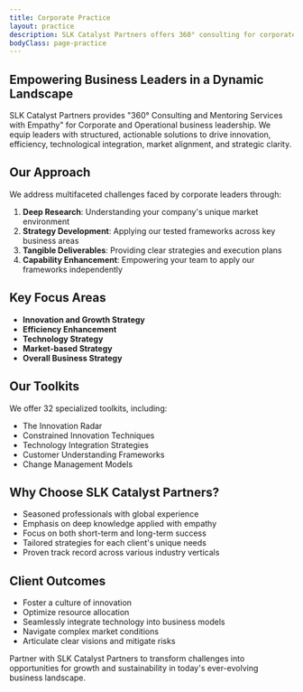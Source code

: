 ```yaml
---
title: Corporate Practice
layout: practice
description: SLK Catalyst Partners offers 360° consulting for corporate leaders. Our 32 toolkits drive innovation, efficiency, and growth. Transform your business with our expert strategic solutions.
bodyClass: page-practice
---
```


## Empowering Business Leaders in a Dynamic Landscape

SLK Catalyst Partners provides "360° Consulting and Mentoring Services with Empathy" for Corporate and Operational business leadership. We equip leaders with structured, actionable solutions to drive innovation, efficiency, technological integration, market alignment, and strategic clarity.

## Our Approach

We address multifaceted challenges faced by corporate leaders through:

1. **Deep Research**: Understanding your company's unique market environment
2. **Strategy Development**: Applying our tested frameworks across key business areas
3. **Tangible Deliverables**: Providing clear strategies and execution plans
4. **Capability Enhancement**: Empowering your team to apply our frameworks independently

## Key Focus Areas

- **Innovation and Growth Strategy**
- **Efficiency Enhancement**
- **Technology Strategy**
- **Market-based Strategy**
- **Overall Business Strategy**

## Our Toolkits

We offer 32 specialized toolkits, including:

- The Innovation Radar
- Constrained Innovation Techniques
- Technology Integration Strategies
- Customer Understanding Frameworks
- Change Management Models

## Why Choose SLK Catalyst Partners?

- Seasoned professionals with global experience
- Emphasis on deep knowledge applied with empathy
- Focus on both short-term and long-term success
- Tailored strategies for each client's unique needs
- Proven track record across various industry verticals

## Client Outcomes

- Foster a culture of innovation
- Optimize resource allocation
- Seamlessly integrate technology into business models
- Navigate complex market conditions
- Articulate clear visions and mitigate risks

Partner with SLK Catalyst Partners to transform challenges into opportunities for growth and sustainability in today's ever-evolving business landscape.